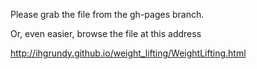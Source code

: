 Please grab the file from the gh-pages branch.

Or, even easier, browse the file at this address

http://ihgrundy.github.io/weight_lifting/WeightLifting.html
